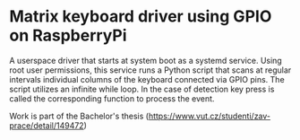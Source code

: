 # Matrix keyboard driver using GPIO on RaspberryPi

A userspace driver that starts at system boot as a systemd service. Using root user permissions, this service runs a Python script that scans at regular intervals individual columns of the keyboard connected via GPIO pins. The script utilizes an infinite while loop. In the case of detection key press is called the corresponding function to process the event.

Work is part of the Bachelor's thesis (https://www.vut.cz/studenti/zav-prace/detail/149472)



